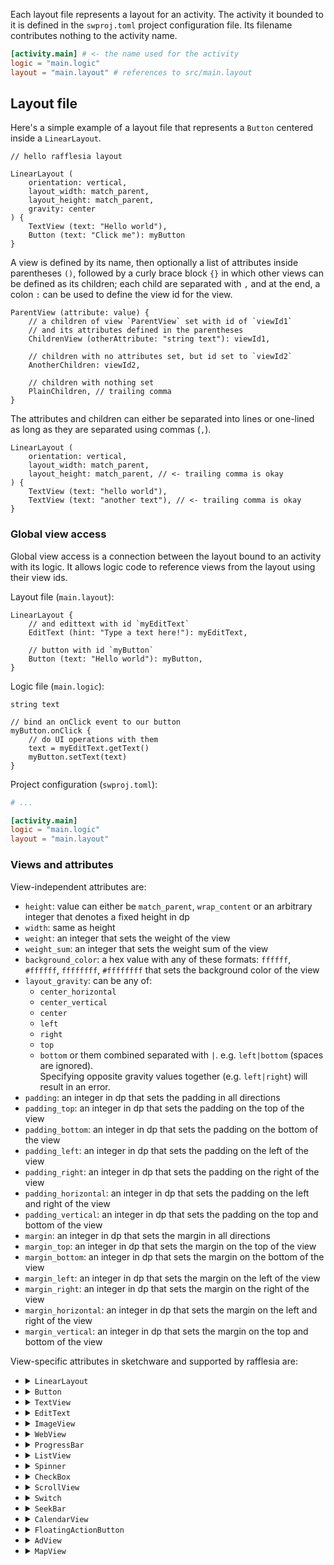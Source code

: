 Each layout file represents a layout for an activity. The activity it bounded to it is defined in the `swproj.toml`
project configuration file. Its filename contributes nothing to the activity name.

```toml
[activity.main] # <- the name used for the activity
logic = "main.logic"
layout = "main.layout" # references to src/main.layout
```

## Layout file

Here's a simple example of a layout file that represents a `Button` centered inside a `LinearLayout`.

```text
// hello rafflesia layout

LinearLayout (
    orientation: vertical,
    layout_width: match_parent,
    layout_height: match_parent,
    gravity: center
) {
    TextView (text: "Hello world"),
    Button (text: "Click me"): myButton
}
```

A view is defined by its name, then optionally a list of attributes inside parentheses `()`, followed by a curly brace
block `{}` in which other views can be defined as its children; each child are separated with `,` and at the end, a
colon `:` can be used to define the view id for the view.

```text
ParentView (attribute: value) {
    // a children of view `ParentView` set with id of `viewId1`
    // and its attributes defined in the parentheses
    ChildrenView (otherAttribute: "string text"): viewId1,

    // children with no attributes set, but id set to `viewId2`
    AnotherChildren: viewId2,

    // children with nothing set
    PlainChildren, // trailing comma
}
```

The attributes and children can either be separated into lines or one-lined as long as they are separated using commas
(`,`).

```text
LinearLayout (
    orientation: vertical,
    layout_width: match_parent,
    layout_height: match_parent, // <- trailing comma is okay
) {
    TextView (text: "hello world"),
    TextView (text: "another text"), // <- trailing comma is okay
}
```

### Global view access

Global view access is a connection between the layout bound to an activity with its logic. It allows logic code to
reference views from the layout using their view ids.

Layout file (`main.layout`):
```text
LinearLayout {
    // and edittext with id `myEditText`
    EditText (hint: "Type a text here!"): myEditText,
    
    // button with id `myButton`
    Button (text: "Hello world"): myButton,
}
```

Logic file (`main.logic`):
```text
string text

// bind an onClick event to our button
myButton.onClick {
    // do UI operations with them
    text = myEditText.getText()
    myButton.setText(text)
}
```

Project configuration (`swproj.toml`):
```toml
# ...

[activity.main]
logic = "main.logic"
layout = "main.layout"
```

### Views and attributes

View-independent attributes are:
 - `height`: value can either be `match_parent`, `wrap_content` or an arbitrary integer that denotes a fixed height in dp
 - `width`: same as height
 - `weight`: an integer that sets the weight of the view
 - `weight_sum`: an integer that sets the weight sum of the view
 - `background_color`: a hex value with any of these formats: `ffffff`, `#ffffff`, `ffffffff`, `#ffffffff` that sets the background color of the view
 - `layout_gravity`: can be any of:
   - `center_horizontal`
   - `center_vertical`
   - `center`
   - `left`
   - `right`
   - `top`
   - `bottom`
     or them combined separated with `|`. e.g. `left|bottom` (spaces are ignored).<br/>
     Specifying opposite gravity values together (e.g. `left|right`) will result in an error.
 - `padding`: an integer in dp that sets the padding in all directions
 - `padding_top`: an integer in dp that sets the padding on the top of the view
 - `padding_bottom`: an integer in dp that sets the padding on the bottom of the view
 - `padding_left`: an integer in dp that sets the padding on the left of the view
 - `padding_right`: an integer in dp that sets the padding on the right of the view
 - `padding_horizontal`: an integer in dp that sets the padding on the left and right of the view
 - `padding_vertical`: an integer in dp that sets the padding on the top and bottom of the view
 - `margin`: an integer in dp that sets the margin in all directions
 - `margin_top`: an integer in dp that sets the margin on the top of the view
 - `margin_bottom`: an integer in dp that sets the margin on the bottom of the view
 - `margin_left`: an integer in dp that sets the margin on the left of the view
 - `margin_right`: an integer in dp that sets the margin on the right of the view
 - `margin_horizontal`: an integer in dp that sets the margin on the left and right of the view
 - `margin_vertical`: an integer in dp that sets the margin on the top and bottom of the view

View-specific attributes in sketchware and supported by rafflesia are:
 - <details><summary><code>LinearLayout</code></summary>
   Attributes:
   <ul>
     <li><code>orientation</code>: <code>vertical</code> / <code>horizontal</code></li>
     <li><code>gravity</code>: can be any of <ul>
       <li><code>center_horizontal</code></li>
       <li><code>center_vertical</code></li>
       <li><code>center</code> (mix of both <code>center_horizontal</code> and <code>center_vertical</code></li>
       <li><code>left</code></li>
       <li><code>right</code></li>
       <li><code>top</code></li>
       <li><code>bottom</code></li>
     </ul>
     or them combined separated with <code>|</code>. e.g: <code>left|bottom</code> (spaces are ignored)<br/>
     Specifying opposite gravity values together (e.g. <code>left|right</code>) will result in an error.
     </li>
   </ul>
   </details>
 - <details><summary><code>Button</code></summary>
   Attributes:
   <ul>
     <li><code>text</code>: a text for the button. default is <code>Button</code></li>
     <li><code>text_color</code>: a hex value with any of these formats: <code>ffffff</code>, <code>#ffffff</code>, <code>ffffffff</code>, <code>#ffffffff</code> that sets the color of the text of the button</li>
     <li><code>text_size</code>: an integer that sets the size of the text of the button in dp. default is 12</li>
     <li><code>text_style</code>: can be any of <code>bold</code>, or <code>italic</code> or them combined separated with <code>|</code>. e.g. <code>bold|italic</code></li>
   </ul>
   </details>
 - <details><summary><code>TextView</code></summary>
   Attributes:
   <ul>
     <li><code>text</code>: a text for the button. default is <code>Button</code></li>
     <li><code>text_color</code>: a hex value with any of these formats: <code>ffffff</code>, <code>#ffffff</code>, <code>ffffffff</code>, <code>#ffffffff</code> that sets the color of the text of the textview</li>
     <li><code>text_size</code>: an integer that sets the size of the text of the button in dp. default is 12</li>
     <li><code>single_line</code>: a boolean that restricts the textview to be able to only have a single line if true. default is false</li>
     <li><code>text_font</code>: a font reference that sets the font of this textview. <b>please do note that resource management is yet to be implemented in rafflesia, this attribute won't work</b>. default is sketchware's <code>default_font</code></li>
     <li><code>text_style</code>: can be any of <code>bold</code>, or <code>italic</code> or them combined separated with <code>|</code>. e.g. <code>bold|italic</code></li>
     <li><code>lines</code>: an integer that restricts the amount of lines that can be displayed in the textview.</li>
   </ul>
   </details>
 - <details><summary><code>EditText</code></summary>
   Attributes:
   <ul>
     <li><code>text</code>: a text for the button. default is <code>EditText</code></li>
     <li><code>text_color</code>: a hex value with any of these formats: <code>ffffff</code>, <code>#ffffff</code>, <code>ffffffff</code>, <code>#ffffffff</code> that sets the color of the text of the edittext</li>
     <li><code>text_size</code>: an integer that sets the size of the text of this edittext in dp. default is 12</li>
     <li><code>single_line</code>: a boolean that restricts this edittext to be able to only have a single line if true. default is false</li>
     <li><code>text_font</code>: a font reference that sets the font of this edittext. <b>please do note that resource management is yet to be implemented in rafflesia, this attribute won't work</b>. default is sketchware's <code>default_font</code></li>
     <li><code>text_style</code>: can be any of <code>bold</code>, or <code>italic</code> or them combined separated with <code>|</code>. e.g. <code>bold|italic</code></li>
     <li><code>lines</code>: an integer that restricts the amount of lines that can be displayed in the edittext.</li>
     <li><code>hint</code>: a text that sets the hint of this edittext. default is an empty string</li>
     <li><code>hint_color</code>: a hex value with any of these formats: <code>ffffff</code>, <code>#ffffff</code>, <code>ffffffff</code>, <code>#ffffffff</code> that sets the color of the hint of the edittext</li>
     <li><code>ime_option</code>: an ime option value that changes the "enter" button in soft keyboards.
       can be any of these values:
       <ul>
         <li><code>normal</code></li>
         <li><code>none</code></li>
         <li><code>go</code></li>
         <li><code>search</code></li>
         <li><code>send</code></li>
         <li><code>next</code></li>
         <li><code>done</code></li>
       </ul>
     </li>
     <li><code>input_type</code>: an input type that restricts the user from entering different types of values.
       can be any of these values:
       <ul>
         <li><code>decimal</code></li>
         <li><code>signed</code></li>
         <li><code>decimal_signed</code></li>
         <li><code>text</code></li>
         <li><code>password</code></li>
         <li><code>phone</code></li>
       </ul>
   </li>
   </ul>
   </details>
 - <details><summary><code>ImageView</code></summary>
   Attributes:
   <ul>
     <li><code>image</code>: an image resource reference that sets the image of this imageview. <b>please do note that resource management is yet to be implemented in rafflesia, this attribute won't work</b></li>
     <li><code>scale_type</code>: a scale type that defines how an image displayed in this imageview would be scaled depending on the size of the imageview.
       can be any of:
       <ul>
         <li><code>center</code></li>
         <li><code>fit_xy</code></li>
         <li><code>fit_start</code></li>
         <li><code>fit_end</code></li>
         <li><code>center_crop</code></li>
         <li><code>center_inside</code></li>
       </ul>
     </li>
   </ul>
   </details>
 - <details><summary><code>WebView</code></summary>
   WebView has no view-specific attributes
   </details>
 - <details><summary><code>ProgressBar</code></summary>
   Attributes:
   <ul>
     <li><code>max_progress</code>: an integer that sets the maximum amount of this progressbar given that it's determinate. default is 100</li>
     <li><code>progress</code>: an integer that sets the current value of this progressbar given that it's determinate. default is 0</li>
     <li><code>indeterminate</code>: a boolean that sets whether this progressbar is supposed to show a specific quantity of progress (determinate) or not (indeterminate). default is false</li>
     <li><code>progress_style</code>: any of <code>horizontal</code> for horizontal-styled progressbar, or <code>circular</code>/<code>circle</code> for circular-styled progressbar. default is circular</li>
   </ul>
   </details>
 - <details><summary><code>ListView</code></summary>
   Attributes:
   <ul>
     <li><code>divider_height</code>: an integer that sets the divider height of this listview. default is 0</li>
     <li><code>custom_view</code>: a custom view reference that sets this listview's custom view. <b>please do note that resource management is yet to be implemented in rafflesia, this attribute won't work</b></li>
   </ul>
   </details>
 - <details><summary><code>Spinner</code></summary>
   Attributes:
   <ul>
     <li><code>spinner_mode</code>: a spinner mode that sets the appearance of the spinner when clicked. can be either a <code>dropdown</code> or <code>dialog</code>. default is <code>dropdown</code></li>
   </ul>
   </details>
 - <details><summary><code>CheckBox</code></summary>
   Attributes:
   <ul>
     <li><code>checked</code>: a boolean whether this checkbox is checked</li>
     <li><code>text</code>: a text for this checkbox. default is <code>CheckBox</code></li>
     <li><code>text_color</code>: a hex value with any of these formats: <code>ffffff</code>, <code>#ffffff</code>, <code>ffffffff</code>, <code>#ffffffff</code> that sets the color of the text of the edittext</li>
     <li><code>text_size</code>: an integer that sets the size of the text of this checkbox in dp. default is 12</li>
     <li><code>text_font</code>: a font reference that sets the font of this checkbox. <b>please do note that resource management is yet to be implemented in rafflesia, this attribute won't work</b>. default is sketchware's <code>default_font</code></li>
     <li><code>text_style</code>: can be any of <code>bold</code>, or <code>italic</code> or them combined separated with <code>|</code>. e.g. <code>bold|italic</code></li>
   </ul>
   </details>
 - <details><summary><code>ScrollView</code></summary>
   Attributes:
   <ul>
     <li><code>orientation</code>: <code>vertical</code> / <code>horizontal</code></li>
     <li><code>gravity</code>: can be any of <ul>
       <li><code>center_horizontal</code></li>
       <li><code>center_vertical</code></li>
       <li><code>center</code> (mix of both <code>center_horizontal</code> and <code>center_vertical</code></li>
       <li><code>left</code></li>
       <li><code>right</code></li>
       <li><code>top</code></li>
       <li><code>bottom</code></li>
     </ul>
     or them combined separated with <code>|</code>. e.g: <code>left|bottom</code> (spaces are ignored)<br/>
     Specifying opposite gravity values together (e.g. <code>left|right</code>) will result in an error.
     </li>
   </ul>
   </details>
 - <details><summary><code>Switch</code></summary>
   Attributes:
   <ul>
     <li><code>checked</code>: a boolean whether this switch is on or off</li>
     <li><code>text</code>: a text for this checkbox. default is <code>Switch</code></li>
     <li><code>text_color</code>: a hex value with any of these formats: <code>ffffff</code>, <code>#ffffff</code>, <code>ffffffff</code>, <code>#ffffffff</code> that sets the color of the text of the edittext</li>
     <li><code>text_size</code>: an integer that sets the size of the text of this switch in dp. default is 12</li>
     <li><code>text_font</code>: a font reference that sets the font of this switch. <b>please do note that resource management is yet to be implemented in rafflesia, this attribute won't work</b>. default is sketchware's <code>default_font</code></li>
     <li><code>text_style</code>: can be any of <code>bold</code>, or <code>italic</code> or them combined separated with <code>|</code>. e.g. <code>bold|italic</code></li>
   </ul>
   </details>
 - <details><summary><code>SeekBar</code></summary>
   Attributes:
   <ul>
     <li><code>max_progress</code>: an integer that sets the maximum amount of this seekbar. default is 100</li>
     <li><code>progress</code>: an integer that sets the current value of this seekbar. default is 0</li>
   </ul>
   </details>
 - <details><summary><code>CalendarView</code></summary>
   Attributes:
   <ul>
     <li><code>first_day_of_the_week</code>: an integer that sets what the first day of the week to be rendered in this CalendarView</li>
   </ul>
   </details>
 - <details><summary><code>FloatingActionButton</code></summary>
   Attributes:
   <ul>
     <li><code>image</code>: an image reference that sets the image of this floating action button</li>
   </ul>
   </details>
 - <details><summary><code>AdView</code></summary>
   Attributes:
   <ul>
     <li><code>adview_size</code>: a string that sets the adview size? I have no idea how this is used</li>
   </ul>
   </details>
 - <details><summary><code>MapView</code></summary>
   MapView has no view-specific attributes
   </details>